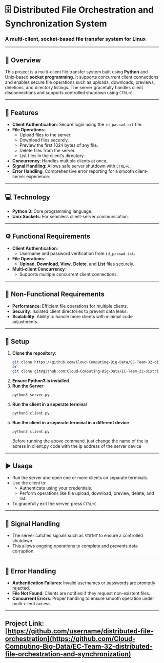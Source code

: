 # 🗄️ Distributed File Orchestration and Synchronization System
### A multi-client, socket-based file transfer system for Linux


---

## 📝 Overview
This project is a multi-client file transfer system built using **Python** and Unix-based **socket programming**. It supports concurrent client connections and enables secure file operations such as uploads, downloads, previews, deletions, and directory listings. The server gracefully handles client disconnections and supports controlled shutdown using `CTRL+C`.

---

## 🌟 Features
- **Client Authentication**: Secure login using the `id_passwd.txt` file.
- **File Operations**:
  - Upload files to the server.
  - Download files securely.
  - Preview the first 1024 bytes of any file.
  - Delete files from the server.
  - List files in the client's directory.
- **Concurrency**: Handles multiple clients at once.
- **Signal Handling**: Allows safe server shutdown with `CTRL+C`.
- **Error Handling**: Comprehensive error reporting for a smooth client-server experience.

---

## 💻 Technology
- **Python 3**: Core programming language.
- **Unix Sockets**: For seamless client-server communication.

---

## ⚙️ Functional Requirements
- **Client Authentication**:
  - Username and password verification from `id_passwd.txt`.
- **File Operations**:
  - **Upload**, **Download**, **View**, **Delete**, and **List** files securely.
- **Multi-client Concurrency**:
  - Supports multiple concurrent client connections.

---

## 📐 Non-Functional Requirements
- **Performance**: Efficient file operations for multiple clients.
- **Security**: Isolated client directories to prevent data leaks.
- **Scalability**: Ability to handle more clients with minimal code adjustments.

---

## 🔧 Setup
1. **Clone the repository**:
   ```bash
   git clone https://github.com/Cloud-Computing-Big-Data/EC-Team-32-distributed-file-orchestration-and-synchronization.git
   or
   git clone git@github.com:Cloud-Computing-Big-Data/EC-Team-32-distributed-file-orchestration-and-synchronization.git
2.  **Ensure Python3 is installed**
3. **Run the Server**:
   ```bash
   python3 server.py
4. **Run the client in a seperate terminal**
   ```bash
   python3 client.py
5. **Run the client in a seperate terminal in a different device**
   ```bash
   python3 client.py
   ```
   Before running the above command, just change the name of the ip adress in client.py code with the ip address of the server device

---

## ▶️ Usage
- Run the server and open one or more clients on separate terminals.
- Use the client to:
   - Authenticate using your credentials.
   - Perform operations like file upload, download, preview, delete, and list.
- To gracefully exit the server, press `CTRL+C`.


---

## 🛑 Signal Handling
- The server catches signals such as `SIGINT` to ensure a controlled shutdown.
- This allows ongoing operations to complete and prevents data corruption.

---

## 🚨 Error Handling
- **Authentication Failures**: Invalid usernames or passwords are promptly rejected.
- **File Not Found**: Clients are notified if they request non-existent files.
- **Concurrent Errors**: Proper handling to ensure smooth operation under multi-client access.

---

## Project Link: [https://github.com/username/distributed-file-orchestration](https://github.com/Cloud-Computing-Big-Data/EC-Team-32-distributed-file-orchestration-and-synchronization)


